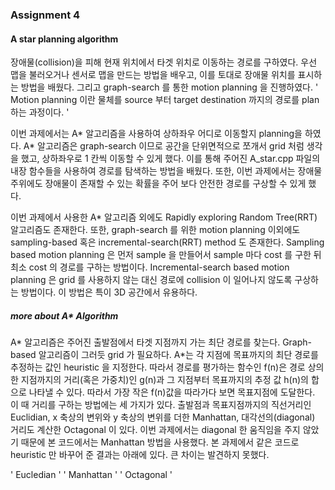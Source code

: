 ### Assignment 4

#### A star planning algorithm

장애물(collision)을 피해 현재 위치에서 타겟 위치로 이동하는 경로를 구하였다. 
우선 맵을 불러오거나 센서로 맵을 만드는 방법을 배우고, 이를 토대로 장애물 위치를 표시하는 방법을 배웠다. 그리고 graph-search 를 통한 motion planning 을 진행하였다. 
'
Motion planning 이란 물체를 source 부터 target destination 까지의 경로를 plan 하는 과정이다. 
'

이번 과제에서는 A* 알고리즘을 사용하여 상하좌우 어디로 이동할지 planning을 하였다. A* 알고리즘은 graph-search 이므로 공간을 단위면적으로 쪼개서 grid 처럼 생각을 했고, 상하좌우로 1 칸씩 이동할 수 있게 했다. 이를 통해 주어진 A_star.cpp 파일의 내장 함수들을 사용하여 경로를 탐색하는 방법을 배웠다. 또한, 이번 과제에서는 장애물 주위에도 장애물이 존재할 수 있는 확률을 주어 보다 안전한 경로를 구상할 수 있게 했다.


이번 과제에서 사용한 A* 알고리즘 외에도 Rapidly exploring Random Tree(RRT) 알고리즘도 존재한다. 또한, graph-search 를 위한 motion planning 이외에도 sampling-based 혹은 incremental-search(RRT) method 도 존재한다. Sampling based motion planning 은 먼저 sample 을 만들어서 sample 마다 cost 를 구한 뒤 최소 cost 의 경로를 구하는 방법이다. Incremental-search based motion planning 은 grid 를 사용하지 않는 대신 경로에 collision 이 일어나지 않도록 구상하는 방법이다. 이 방법은 특이 3D 공간에서 유용하다.


##### more about A* Algorithm
A* 알고리즘은 주어진 출발점에서 타겟 지점까지 가는 최단 경로를 찾는다. Graph-based 알고리즘이 그러듯 grid 가 필요하다. A*는 각 지점에 목표까지의 최단 경로를 추정하는 값인 heuristic 을 지정한다. 따라서 경로를 평가하는 함수인 f(n)은 경로 상의 한 지점까지의 거리(혹은 가중치)인 g(n)과 그 지점부터 목표까지의 추정 값 h(n)의 합으로 나타낼 수 있다. 따라서 가장 작은 f(n)값을 따라가다 보면 목표지점에 도달한다. 이 때 거리를 구하는 방법에는 세 가지가 있다. 출발점과 목표지점까지의 직선거리인 Euclidian, x 축상의 변위와 y 축상의 변위를 더한 Manhattan, 대각선의(diagonal) 거리도 계산한 Octagonal 이 있다. 이번 과제에서는 diagonal 한 움직임을 주지 않았기 때문에 본 코드에서는 Manhattan 방법을 사용했다. 본 과제에서 같은 코드로 heuristic 만 바꾸어 준 결과는 아래에 있다. 큰 차이는 발견하지 못했다.

'
Eucledian
'
'
Manhattan
'
'
Octagonal
'



